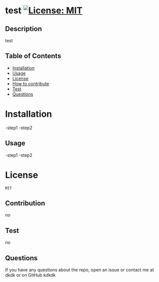 # test [![License: MIT](https://img.shields.io/badge/License-MIT-yellow.svg)](https://opensource.org/licenses/MIT)

  ## Description 

  test

  ## Table of Contents

  - [Installation](#Installation)
  - [Usage](#Usage)
  - [License](#License)
  - [How to contribute](#Contribution)
  - [Test](#Test)
  - [Questions](#Questions)

  # Installation

  -step1 -step2

  ## Usage
  -step1 -step2

# License 
    MIT

  ## Contribution

   no

  ## Test

  no

  ## Questions

  If you have any questions about the repo, open an issue or contact me at dkdk or on GitHub kdkdk
  
